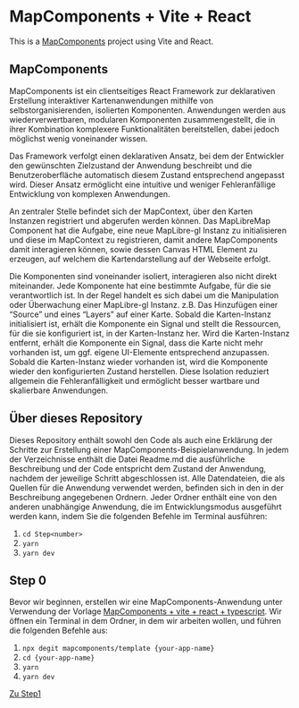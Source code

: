 # MapComponents + Vite + React

This is a [MapComponents](https://mapcomponents.org) project using Vite and React.

## MapComponents
MapComponents ist ein clientseitiges React Framework zur deklarativen Erstellung interaktiver Kartenanwendungen mithilfe von selbstorganisierenden, isolierten Komponenten. Anwendungen werden aus wiederverwertbaren, modularen Komponenten zusammengestellt, die in ihrer Kombination komplexere Funktionalitäten bereitstellen, dabei jedoch möglichst wenig voneinander wissen.

Das Framework verfolgt einen deklarativen Ansatz, bei dem der Entwickler den gewünschten Zielzustand der Anwendung beschreibt und die Benutzeroberfläche automatisch diesem Zustand entsprechend angepasst wird. Dieser Ansatz ermöglicht eine intuitive und weniger Fehleranfällige Entwicklung von komplexen Anwendungen.

An zentraler Stelle befindet sich der MapContext, über den Karten Instanzen registriert und abgerufen werden können. Das MapLibreMap Component hat die Aufgabe, eine neue MapLibre-gl Instanz zu initialisieren und diese im MapContext zu registrieren, damit andere MapComponents damit interagieren können, sowie dessen Canvas HTML Element zu erzeugen, auf welchem die Kartendarstellung auf der Webseite erfolgt.

Die Komponenten sind voneinander isoliert, interagieren also nicht direkt miteinander. Jede Komponente hat eine bestimmte Aufgabe, für die sie verantwortlich ist. In der Regel handelt es sich dabei um die Manipulation oder Überwachung einer MapLibre-gl Instanz. z.B. Das Hinzufügen einer “Source” und eines “Layers” auf einer Karte. Sobald die Karten-Instanz initialisiert ist, erhält die Komponente ein Signal und stellt die Ressourcen, für die sie konfiguriert ist, in der Karten-Instanz her. Wird die Karten-Instanz entfernt, erhält die Komponente ein Signal, dass die Karte nicht mehr vorhanden ist, um ggf. eigene UI-Elemente entsprechend anzupassen. Sobald die Karten-Instanz wieder vorhanden ist, wird die Komponente wieder den konfigurierten Zustand herstellen. Diese Isolation reduziert allgemein die Fehleranfälligkeit und ermöglicht besser wartbare und skalierbare Anwendungen.

## Über dieses Repository
Dieses Repository enthält sowohl den Code als auch eine Erklärung der Schritte zur Erstellung einer MapComponents-Beispielanwendung. In jedem der Verzeichnisse enthält die Datei Readme.md die ausführliche Beschreibung und der Code entspricht dem Zustand der Anwendung, nachdem der jeweilige Schritt abgeschlossen ist.
Alle Datendateien, die als Quellen für die Anwendung verwendet werden, befinden sich in den in der Beschreibung angegebenen Ordnern. 
Jeder Ordner enthält eine von den anderen unabhängige Anwendung, die im Entwicklungsmodus ausgeführt werden kann, indem Sie die folgenden Befehle im Terminal ausführen: 
1. `cd Step<number>`
2. `yarn`
3. `yarn dev`

## Step 0
Bevor wir beginnen, erstellen wir eine MapComponents-Anwendung unter Verwendung der Vorlage [MapComponents + vite + react + typescript](https://github.com/mapcomponents/template). 
Wir öffnen ein Terminal in dem Ordner, in dem wir arbeiten wollen, und führen die folgenden Befehle aus: 
1. `npx degit mapcomponents/template {your-app-name}`
2. `cd {your-app-name}`
3. `yarn`
4. `yarn dev`

[Zu Step1](https://github.com/mapcomponents/webinar-2024/tree/main/Step1#step-1)

